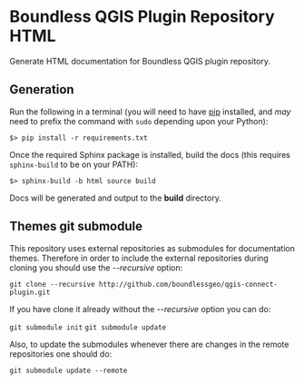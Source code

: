 # Boundless QGIS Plugin Repository HTML

Generate HTML documentation for Boundless QGIS plugin repository.

## Generation

Run the following in a terminal (you will need to have [pip][pip] installed, and
_may_ need to prefix the command with `sudo` depending upon your Python):

    $> pip install -r requirements.txt

Once the required Sphinx package is installed, build the docs (this requires
`sphinx-build` to be on your PATH):

    $> sphinx-build -b html source build

Docs will be generated and output to the **build** directory.

[pip]: https://pypi.python.org/pypi/pip

## Themes git submodule

This repository uses external repositories as submodules for documentation themes. Therefore in order to include the external repositories during cloning you should use the *--recursive* option:

``git clone --recursive http://github.com/boundlessgeo/qgis-connect-plugin.git``

If you have clone it already without the *--recursive* option you can do:

``git submodule init``
``git submodule update``

Also, to update the submodules whenever there are changes in the remote repositories one should do:

``git submodule update --remote``
